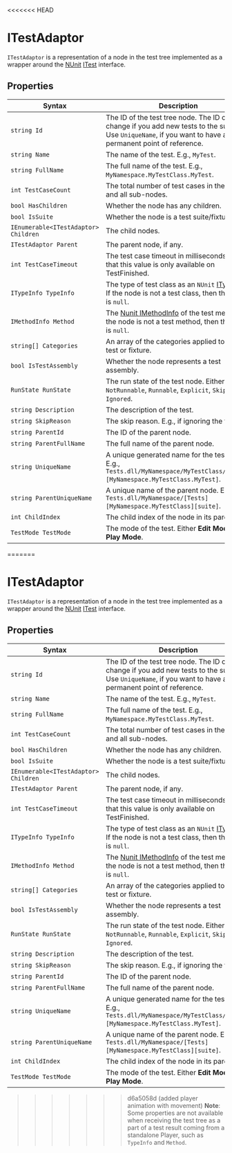 <<<<<<< HEAD
# ITestAdaptor
`ITestAdaptor` is a representation of a node in the test tree implemented as a wrapper around the [NUnit](http://www.nunit.org/) [ITest](https://github.com/nunit/nunit/blob/master/src/NUnitFramework/framework/Interfaces/ITest.cs) interface.

## Properties

| Syntax     | Description                                                  |
| ---------- | ------------------------------------------------------------ |
| `string Id`               | The ID of the test tree node. The ID can change if you add new tests to the suite. Use `UniqueName`, if you want to have a more permanent point of reference. |
| `string Name`             | The name of the test. E.g., `MyTest`. |
| `string FullName`         | The full name of the test. E.g., `MyNamespace.MyTestClass.MyTest`. |
| `int TestCaseCount`       | The total number of test cases in the node and all sub-nodes. |
| `bool HasChildren`        | Whether the node has any children. |
| `bool IsSuite`            | Whether the node is a test suite/fixture. |
| `IEnumerable<ITestAdaptor> Children` | The child nodes. |
| `ITestAdaptor Parent`     | The parent node, if any. |
| `int TestCaseTimeout`     | The test case timeout in milliseconds. Note that this value is only available on TestFinished. |
| `ITypeInfo TypeInfo`      | The type of test class as an `NUnit` [ITypeInfo](https://github.com/nunit/nunit/blob/master/src/NUnitFramework/framework/Interfaces/ITypeInfo.cs). If the node is not a test class, then the value is `null`. |
| `IMethodInfo Method`      | The [Nunit IMethodInfo](https://github.com/nunit/nunit/blob/master/src/NUnitFramework/framework/Interfaces/IMethodInfo.cs) of the test method. If the node is not a test method, then the value is `null`. |
| `string[] Categories`     | An array of the categories applied to the test or fixture. |
| `bool IsTestAssembly`     | Whether the node represents a test assembly. |
| `RunState RunState`       | The run state of the test node. Either `NotRunnable`, `Runnable`, `Explicit`, `Skipped`, or `Ignored`. |
| `string Description`      | The description of the test. |
| `string SkipReason`       | The skip reason. E.g., if ignoring the test. |
| `string ParentId`         | The ID of the parent node. |
| `string ParentFullName`   | The full name of the parent node. |
| `string UniqueName`       | A unique generated name for the test node. E.g., `Tests.dll/MyNamespace/MyTestClass/[Tests][MyNamespace.MyTestClass.MyTest]`. |
| `string ParentUniqueName` | A unique name of the parent node. E.g., `Tests.dll/MyNamespace/[Tests][MyNamespace.MyTestClass][suite]`. |
| `int ChildIndex`          | The child index of the node in its parent. |
| `TestMode TestMode`       | The mode of the test. Either **Edit Mode** or **Play Mode**. |

=======
# ITestAdaptor
`ITestAdaptor` is a representation of a node in the test tree implemented as a wrapper around the [NUnit](http://www.nunit.org/) [ITest](https://github.com/nunit/nunit/blob/master/src/NUnitFramework/framework/Interfaces/ITest.cs) interface.

## Properties

| Syntax     | Description                                                  |
| ---------- | ------------------------------------------------------------ |
| `string Id`               | The ID of the test tree node. The ID can change if you add new tests to the suite. Use `UniqueName`, if you want to have a more permanent point of reference. |
| `string Name`             | The name of the test. E.g., `MyTest`. |
| `string FullName`         | The full name of the test. E.g., `MyNamespace.MyTestClass.MyTest`. |
| `int TestCaseCount`       | The total number of test cases in the node and all sub-nodes. |
| `bool HasChildren`        | Whether the node has any children. |
| `bool IsSuite`            | Whether the node is a test suite/fixture. |
| `IEnumerable<ITestAdaptor> Children` | The child nodes. |
| `ITestAdaptor Parent`     | The parent node, if any. |
| `int TestCaseTimeout`     | The test case timeout in milliseconds. Note that this value is only available on TestFinished. |
| `ITypeInfo TypeInfo`      | The type of test class as an `NUnit` [ITypeInfo](https://github.com/nunit/nunit/blob/master/src/NUnitFramework/framework/Interfaces/ITypeInfo.cs). If the node is not a test class, then the value is `null`. |
| `IMethodInfo Method`      | The [Nunit IMethodInfo](https://github.com/nunit/nunit/blob/master/src/NUnitFramework/framework/Interfaces/IMethodInfo.cs) of the test method. If the node is not a test method, then the value is `null`. |
| `string[] Categories`     | An array of the categories applied to the test or fixture. |
| `bool IsTestAssembly`     | Whether the node represents a test assembly. |
| `RunState RunState`       | The run state of the test node. Either `NotRunnable`, `Runnable`, `Explicit`, `Skipped`, or `Ignored`. |
| `string Description`      | The description of the test. |
| `string SkipReason`       | The skip reason. E.g., if ignoring the test. |
| `string ParentId`         | The ID of the parent node. |
| `string ParentFullName`   | The full name of the parent node. |
| `string UniqueName`       | A unique generated name for the test node. E.g., `Tests.dll/MyNamespace/MyTestClass/[Tests][MyNamespace.MyTestClass.MyTest]`. |
| `string ParentUniqueName` | A unique name of the parent node. E.g., `Tests.dll/MyNamespace/[Tests][MyNamespace.MyTestClass][suite]`. |
| `int ChildIndex`          | The child index of the node in its parent. |
| `TestMode TestMode`       | The mode of the test. Either **Edit Mode** or **Play Mode**. |

>>>>>>> d6a5058d (added player animation with movement)
> **Note**: Some properties are not available when receiving the test tree as a part of a test result coming from a standalone Player, such as `TypeInfo` and `Method`.